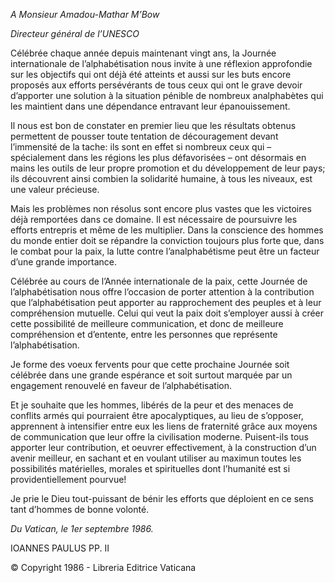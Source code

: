 *A Monsieur Amadou-Mathar M’Bow*

*Directeur général de l’UNESCO*

Célébrée chaque année depuis maintenant vingt ans, la Journée internationale de l’alphabétisation nous invite à une réflexion approfondie sur les objectifs qui ont déjà été atteints et aussi sur les buts encore proposés aux efforts persévérants de tous ceux qui ont le grave devoir d’apporter une solution à la situation pénible de nombreux analphabètes qui les maintient dans une dépendance entravant leur épanouissement.

Il nous est bon de constater en premier lieu que les résultats obtenus permettent de pousser toute tentation de découragement devant l’immensité de la tache: ils sont en effet si nombreux ceux qui – spécialement dans les régions les plus défavorisées – ont désormais en mains les outils de leur propre promotion et du développement de leur pays; ils découvrent ainsi combien la solidarité humaine, à tous les niveaux, est une valeur précieuse.

Mais les problèmes non résolus sont encore plus vastes que les victoires déjà remportées dans ce domaine. Il est nécessaire de poursuivre les efforts entrepris et même de les multiplier. Dans la conscience des hommes du monde entier doit se répandre la conviction toujours plus forte que, dans le combat pour la paix, la lutte contre l’analphabétisme peut être un facteur d’une grande importance.

Célébrée au cours de l’Année internationale de la paix, cette Journée de l’alphabétisation nous offre l’occasion de porter attention à la contribution que l’alphabétisation peut apporter au rapprochement des peuples et à leur compréhension mutuelle. Celui qui veut la paix doit s’employer aussi à créer cette possibilité de meilleure communication, et donc de meilleure compréhension et d’entente, entre les personnes que représente l’alphabétisation.

Je forme des voeux fervents pour que cette prochaine Journée soit célébrée dans une grande espérance et soit surtout marquée par un engagement renouvelé en faveur de l’alphabétisation.

Et je souhaite que les hommes, libérés de la peur et des menaces de conflits armés qui pourraient être apocalyptiques, au lieu de s’opposer, apprennent à intensifier entre eux les liens de fraternité grâce aux moyens de communication que leur offre la civilisation moderne. Puisent-ils tous apporter leur contribution, et oeuvrer effectivement, à la construction d’un avenir meilleur, en sachant et en voulant utiliser au maximun toutes les possibilités matérielles, morales et spirituelles dont l’humanité est si providentiellement pourvue!

Je prie le Dieu tout-puissant de bénir les efforts que déploient en ce sens tant d’hommes de bonne volonté.

*Du Vatican, le 1er septembre 1986.*

IOANNES PAULUS PP. II

© Copyright 1986 - Libreria Editrice Vaticana